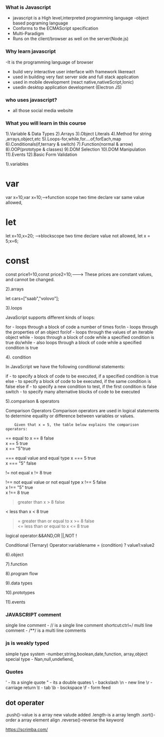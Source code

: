 ### What is Javascript

- javascript is a High level,interpreted programming language
-object based pograming language
- Conforms to the ECMAScript specification
- Multi-Paradigm
- Runs on the client/browser as well on the server(Node.js)


### Why learn javascript

-It is the programming language of browser
- build very interactive user interface with  framework likereact
- used in building very fast server side and full stack application
- used in mobile development (react native,nativeScript,Ionic)
- usedin desktop application development (Electron JS)


### who uses javascript?

- all those social media website 

### What you will learn in this course

1).Variable & Data Types
2).Arrays
3).Object Literals
4).Method for string ,arrays,object,etc
5).Loops-for,while,for....of,forEach,map
6).Conditionals(if,ternary & switch)
7).Function(normal & arrow)
8).OOP(prototype & classes)
9).DOM Selection
10).DOM Manipulation
11).Events
12).Basic Form Validation

1).variables 

# var
var x=10,var x=10;-->function scope two time declare var same value allowed,
# let
let x=10,x=20; -->blockscope two time declare value not allowed,  let x = 5;x=6;
# const
const price1=10,const price2=10;---> These prices are constant values, and cannot be changed.


2).arrays

let cars=["saab","volovo"];



3).loops

JavaScript supports different kinds of loops:

for - loops through a block of code a number of times
for/in - loops through the properties of an object
for/of - loops through the values of an iterable object
while - loops through a block of code while a specified condition is true
do/while - also loops through a block of code while a specified condition is true


4). condition

In JavaScript we have the following conditional statements:

if - to specify a block of code to be executed, if a specified condition is true
 else - to specify a block of code to be executed, if the same condition is false
else if  - to specify a new condition to test, if the first condition is false
switch - to specify many alternative blocks of code to be executed



5).comparison & operators

Comparison Operators
        Comparison operators are used in logical statements to determine equality or difference between variables or values.

        Given that x = 5, the table below explains the comparison operators:

==	equal to	                x == 8	false	
                                        x == 5	true	
                                        x == "5"true	

===	equal value and equal type	x === 5  true	
                                        x === "5"	false	


!=	not equal	                x != 8	true	

!==	not equal value or not equal type	x !== 5	false	
                                                x !== "5"	true	
                                                x !== 8	true	

>	greater than	                        x > 8	false	

<	less than	x < 8	true	

>=	greater than or equal to	x >= 8	false	
<=	less than or equal to	x <= 8	true


logical operator:&&AND,OR ||,NOT !

Conditional (Ternary) Operator:variablename = (condition) ? value1:value2 

6).object

7).function

8).program flow

9).data types

10).prototypes

11).events


### JAVASCRIPT comment

single line comment - // is a single line comment  shortcut:ctrl+/
multi line comment - /**/ is a multi line comments

### js is weakly typed

simple type system -number,string,boolean,date,function, array,object
special type - Nan,null,undefiend,



 ### Quotes
  \' - its a single quote
  \" - its a double quates
  \\ - backslash
  \n - new line
  \r - carriage return
  \t - tab
  \b - bsckspace
  \f - form feed
 
 
 ## dot operater

 .push()-value is a array new valude added
 .length-is a array length
 .sort()-order a array element align
 .reverse()-reverse the keyword
 
 
 
 https://scrimba.com/